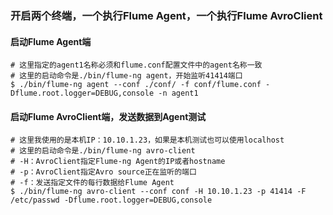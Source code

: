 ### 开启两个终端，一个执行Flume Agent，一个执行Flume AvroClient

#### 启动Flume Agent端
```
# 这里指定的agent1名称必须和flume.conf配置文件中的agent名称一致
# 这里的启动命令是./bin/flume-ng agent，开始监听41414端口
$ ./bin/flume-ng agent --conf ./conf/ -f conf/flume.conf -Dflume.root.logger=DEBUG,console -n agent1
```

#### 启动Flume AvroClient端，发送数据到Agent测试

```
# 这里我使用的是本机IP：10.10.1.23，如果是本机测试也可以使用localhost
# 这里的启动命令是./bin/flume-ng avro-client
# -H：AvroClient指定Flume-ng Agent的IP或者hostname
# -p：AvroClient指定Avro source正在监听的端口
# -f：发送指定文件的每行数据给Flume Agent
$ ./bin/flume-ng avro-client --conf conf -H 10.10.1.23 -p 41414 -F /etc/passwd -Dflume.root.logger=DEBUG,console
```
